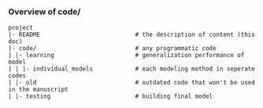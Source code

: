 ### Overview of code/

	project
	|- README                           # the description of content (this doc)
	|- code/                            # any programmatic code
	| |- learning                       # generalization performance of model
  	| | |- individual_models            # each modeling method in seperate codes
	| |- old                            # outdated code that won't be used in the manuscript
 	| |- testing                        # building final model



